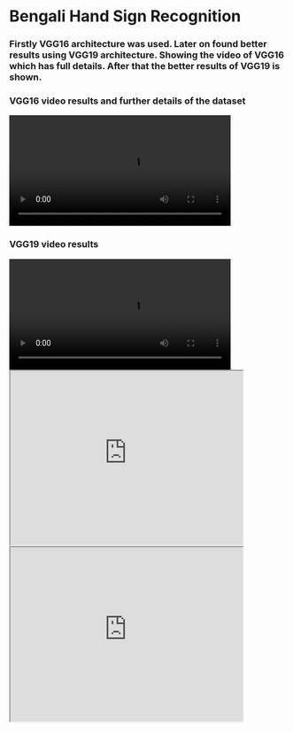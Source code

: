 <h1>Bengali Hand Sign Recognition</h1>
<h3>Firstly VGG16 architecture was used. Later on found better results using VGG19 architecture.
Showing the video of VGG16 which has full details. After that the better results of VGG19 is shown.
</h3>

<h3>VGG16 video results and further details of the dataset</h3>
<video width="400" controls>
  <source src="video/vgg16_video.mp4" type="video/mp4">
  Your browser does not support HTML video.
</video>

<h3>VGG19 video results</h3>
<video width="400" controls>
  <source src="video/vgg16_video.mp4" type="video/mp4">
  Your browser does not support HTML video.
</video>


<iframe width="420" height="315"
src="https://drive.google.com/file/d/122nhslpaDd8GPEftuUM78gEfYuUrtdNL/view?usp=sharing">
</iframe>

<iframe width="420" height="315"
src="https://drive.google.com/file/d/1KVs7-SqdHMVQNY9lmk6XF87LnkkvfN5D/view?usp=sharing">
</iframe>



